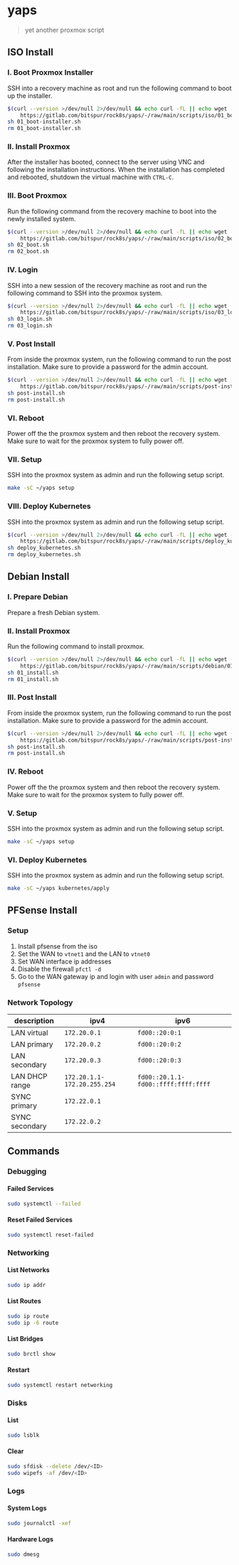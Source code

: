 # yaps

> yet another proxmox script

## ISO Install

### I. Boot Proxmox Installer

SSH into a recovery machine as root and run the following command to boot up the installer.

```sh
$(curl --version >/dev/null 2>/dev/null && echo curl -fL || echo wget --content-on-error -O-) \
    https://gitlab.com/bitspur/rock8s/yaps/-/raw/main/scripts/iso/01_boot-installer.sh 2>/dev/null > 01_boot-installer.sh
sh 01_boot-installer.sh
rm 01_boot-installer.sh
```

### II. Install Proxmox

After the installer has booted, connect to the server using VNC and following the installation
instructions. When the installation has completed and rebooted, shutdown the virtual machine with `CTRL-C`.

### III. Boot Proxmox

Run the following command from the recovery machine to boot into the newly installed system.

```sh
$(curl --version >/dev/null 2>/dev/null && echo curl -fL || echo wget --content-on-error -O-) \
    https://gitlab.com/bitspur/rock8s/yaps/-/raw/main/scripts/iso/02_boot.sh > 02_boot.sh
sh 02_boot.sh
rm 02_boot.sh
```

### IV. Login

SSH into a new session of the recovery machine as root and run the following command to SSH into the proxmox system.

```sh
$(curl --version >/dev/null 2>/dev/null && echo curl -fL || echo wget --content-on-error -O-) \
    https://gitlab.com/bitspur/rock8s/yaps/-/raw/main/scripts/iso/03_login.sh > 03_login.sh
sh 03_login.sh
rm 03_login.sh
```

### V. Post Install

From inside the proxmox system, run the following command to run the post installation. Make
sure to provide a password for the admin account.

```sh
$(curl --version >/dev/null 2>/dev/null && echo curl -fL || echo wget --content-on-error -O-) \
    https://gitlab.com/bitspur/rock8s/yaps/-/raw/main/scripts/post-install.sh > post-install.sh
sh post-install.sh
rm post-install.sh
```

### VI. Reboot

Power off the the proxmox system and then reboot the recovery system. Make sure to wait for the
proxmox system to fully power off.

### VII. Setup

SSH into the proxmox system as admin and run the following setup script.

```sh
make -sC ~/yaps setup
```

### VIII. Deploy Kubernetes

SSH into the proxmox system as admin and run the following setup script.

```sh
$(curl --version >/dev/null 2>/dev/null && echo curl -fL || echo wget --content-on-error -O-) \
    https://gitlab.com/bitspur/rock8s/yaps/-/raw/main/scripts/deploy_kubernetes.sh > deploy_kubernetes.sh
sh deploy_kubernetes.sh
rm deploy_kubernetes.sh
```

## Debian Install

### I. Prepare Debian

Prepare a fresh Debian system.

### II. Install Proxmox

Run the following command to install proxmox.

```sh
$(curl --version >/dev/null 2>/dev/null && echo curl -fL || echo wget --content-on-error -O-) \
    https://gitlab.com/bitspur/rock8s/yaps/-/raw/main/scripts/debian/01_install.sh > 01_install.sh
sh 01_install.sh
rm 01_install.sh
```

### III. Post Install

From inside the proxmox system, run the following command to run the post installation. Make
sure to provide a password for the admin account.

```sh
$(curl --version >/dev/null 2>/dev/null && echo curl -fL || echo wget --content-on-error -O-) \
    https://gitlab.com/bitspur/rock8s/yaps/-/raw/main/scripts/post-install.sh > post-install.sh
sh post-install.sh
rm post-install.sh
```

### IV. Reboot

Power off the the proxmox system and then reboot the recovery system. Make sure to wait for the
proxmox system to fully power off.

### V. Setup

SSH into the proxmox system as admin and run the following setup script.

```sh
make -sC ~/yaps setup
```

### VI. Deploy Kubernetes

SSH into the proxmox system as admin and run the following setup script.

```sh
make -sC ~/yaps kubernetes/apply
```

## PFSense Install

### Setup

1. Install pfsense from the iso
2. Set the WAN to `vtnet1` and the LAN to `vtnet0`
3. Set WAN interface ip addresses
4. Disable the firewall `pfctl -d`
5. Go to the WAN gateway ip and login with user `admin` and password `pfsense`

### Network Topology

| description    | ipv4                        | ipv6                                |
| -------------- | --------------------------- | ----------------------------------- |
| LAN virtual    | `172.20.0.1`                | `fd00::20:0:1`                      |
| LAN primary    | `172.20.0.2`                | `fd00::20:0:2`                      |
| LAN secondary  | `172.20.0.3`                | `fd00::20:0:3`                      |
| LAN DHCP range | `172.20.1.1-172.20.255.254` | `fd00::20.1.1-fd00::ffff:ffff:ffff` |
| SYNC primary   | `172.22.0.1`                |                                     |
| SYNC secondary | `172.22.0.2`                |                                     |

## Commands

### Debugging

#### Failed Services

```sh
sudo systemctl --failed
```

#### Reset Failed Services

```sh
sudo systemctl reset-failed
```

### Networking

#### List Networks

```sh
sudo ip addr
```

#### List Routes

```sh
sudo ip route
sudo ip -6 route
```

#### List Bridges

```sh
sudo brctl show
```

#### Restart

```sh
sudo systemctl restart networking
```

### Disks

#### List

```sh
sudo lsblk
```

#### Clear

```sh
sudo sfdisk --delete /dev/<ID>
sudo wipefs -af /dev/<ID>
```

### Logs

#### System Logs

```sh
sudo journalctl -xef
```

#### Hardware Logs

```sh
sudo dmesg
```
